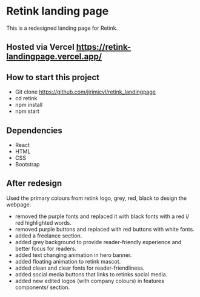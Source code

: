 # Retink landing page

This is a redesigned landing page for Retink.

## Hosted via Vercel https://retink-landingpage.vercel.app/

## How to start this project
- Git clone https://github.com/jirimicvl/retink_landingpage
- cd retink
- npm install
- npm start

## Dependencies
- React
- HTML
- CSS
- Bootstrap

## After redesign
Used the primary colours from retink logo, grey, red, black to design the webpage.
- removed the purple fonts and replaced it with black fonts with a red i/ red highlighted words.
- removed purple buttons and replaced with red buttons with white fonts.
- added a freelance section.
- added grey background to provide reader-friendly experience and better focus for readers.
- added text changing animation in hero banner.
- added floating animation to retink mascot.
- added clean and clear fonts for reader-friendliness.
- added social media buttons that links to retinks social media.
- added new edited logos (with company colours) in features components/ section.
